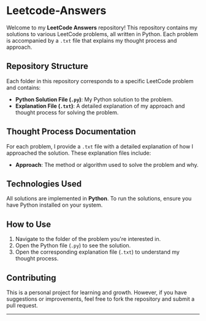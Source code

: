 # Leetcode-Answers

Welcome to my **LeetCode Answers** repository! This repository contains my solutions to various LeetCode problems, all written in Python. Each problem is accompanied by a `.txt` file that explains my thought process and approach.

## Repository Structure

Each folder in this repository corresponds to a specific LeetCode problem and contains:
- **Python Solution File (`.py`)**: My Python solution to the problem.
- **Explanation File (`.txt`)**: A detailed explanation of my approach and thought process for solving the problem.


## Thought Process Documentation

For each problem, I provide a `.txt` file with a detailed explanation of how I approached the solution. These explanation files include:
- **Approach**: The method or algorithm used to solve the problem and why.


## Technologies Used

All solutions are implemented in **Python**. To run the solutions, ensure you have Python installed on your system.

## How to Use

1. Navigate to the folder of the problem you're interested in.
2. Open the Python file (`.py`) to see the solution.
3. Open the corresponding explanation file (`.txt`) to understand my thought process.

## Contributing

This is a personal project for learning and growth. However, if you have suggestions or improvements, feel free to fork the repository and submit a pull request.

---
